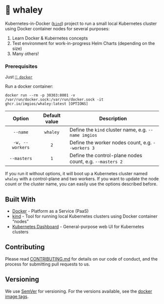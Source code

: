 # 🐋 whaley

Kubernetes-in-Docker ([`kind`](https://kind.sigs.k8s.io/)) project to run a small local Kubernetes cluster using Docker container nodes for several purposes:

1. Learn Docker & Kubernetes concepts
2. Test environment for work-in-progress Helm Charts (depending on the size)
3. Many others!

### Prerequisites

Just [`🐳 docker`](https://www.docker.com/)

Run a docker container:
```shell
docker run --rm -p 30303:8001 -v /var/run/docker.sock:/var/run/docker.sock -it ghcr.io/imgios/whaley:latest [OPTIONS]
```

| Option           | Default value | Description                                              |
|:----------------:|:-------------:|----------------------------------------------------------|
| `--name`         | `whaley`      | Define the `kind` cluster name, e.g. `--name imgios`     |
| `-w, --workers`  | `2`           | Define the worker nodes count, e.g. `--workers 3`        |
| `--masters`      | `1`           | Define the control-plane nodes count, e.g. `--masters 2` |

If you run it without options, it will boot up a Kubernetes cluster named `whaley` with a control-plane and two workers. If you want to update the node count or the cluster name, you can easily use the options described before.

## Built With

* [Docker](https://docs.docker.com/) - Platform as a Service (PaaS)
* [kind](https://kind.sigs.k8s.io/) - Tool for running local Kubernetes clusters using Docker container “nodes”
* [Kubernetes Dashboard](https://github.com/kubernetes/dashboard) - General-purpose web UI for Kubernetes clusters

## Contributing

Please read [CONTRIBUTING.md](CONTRIBUTING.md) for details on our code of conduct, and the process for submitting pull requests to us.

## Versioning

We use [SemVer](http://semver.org/) for versioning. For the versions available, see the [docker image tags](https://github.com/imgios/whaley/pkgs/container/whaley).
